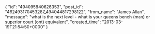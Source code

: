  {
   "id": "494095840626353",
   "post_id": "462493170453287_494044817298122",
   "from_name": "James Allan",
   "message": "what is the next level - what is  your queens bench (man) or superior court (ont) equivalent",
   "created_time": "2013-03-19T21:54:50+0000"
 }

